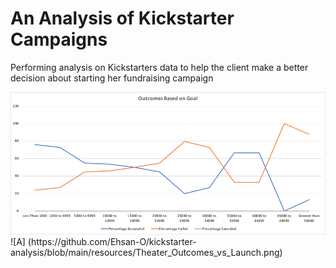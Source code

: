 # An Analysis of Kickstarter Campaigns
Performing analysis on Kickstarters data to help the client make a better decision about starting her fundraising campaign 

<img src="/resources/Outcomes_vs_Goals.png">
![A] (https://github.com/Ehsan-O/kickstarter-analysis/blob/main/resources/Theater_Outcomes_vs_Launch.png)
